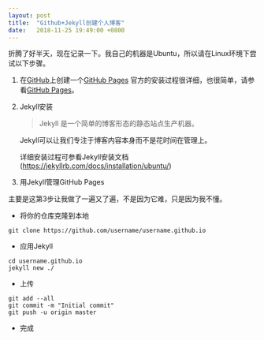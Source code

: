 ```yaml
---
layout: post
title:  "Github+Jekyll创建个人博客"
date:   2018-11-25 19:49:00 +0800
---
```

折腾了好半天，现在记录一下。我自己的机器是Ubuntu，所以请在Linux环境下尝试以下步骤。
1. 在[GitHub][github]上创建一个[GitHub Pages][github_pages]
官方的安装过程很详细，也很简单，请参看[GitHub Pages][github_pages]。

2. Jekyll安装
	> Jekyll 是一个简单的博客形态的静态站点生产机器。

	Jekyll可以让我们专注于博客内容本身而不是花时间在管理上。

	详细安装过程可参看Jekyll安装文档(https://jekyllrb.com/docs/installation/ubuntu/)

3. 用Jekyll管理GitHub Pages

主要是这第3步让我做了一遍又了遍，不是因为它难，只是因为我不懂。

* 将你的仓库克隆到本地
```shell
git clone https://github.com/username/username.github.io
```
* 应用Jekyll
```shell
cd username.github.io
jekyll new ./
```
* 上传
```shell
git add --all
git commit -m "Initial commit"
git push -u origin master
```
* 完成

[github]: https://github.com
[github_pages]: https://pages.github.com
